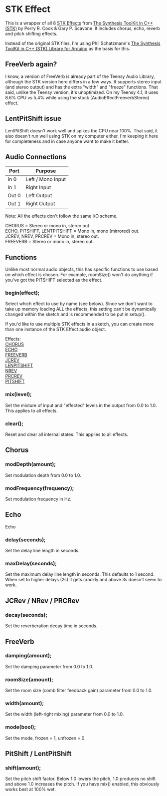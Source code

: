 # STK Effect

This is a wrapper of all 8 [STK Effects](https://ccrma.stanford.edu/software/stk/classstk_1_1Effect.html) from [The Synthesis ToolKit in C++ (STK)](https://ccrma.stanford.edu/software/stk/) by Perry R. Cook & Gary P. Scavone. It includes chorus, echo, reverb and pitch shifting effects.

Instead of the original STK files, I'm using Phil Schatzmann's [The Synthesis ToolKit in C++ (STK) Library for Arduino](https://github.com/pschatzmann/arduino-stk) as the basis for this.

## FreeVerb again?
I know, a version of FreeVerb is already part of the Teensy Audio Library, although the STK version here differs in a few ways. It supports stereo input (and stereo output) and has the extra "width" and "freeze" functions. That said, unlike the Teensy version, it's unoptimized. On my Teensy 4.1, it uses 8.6% CPU vs 5.4% while using the stock (AudioEffectFreeverbStereo) effect.

## LentPitShift issue
LentPitShift doesn't work well and spikes the CPU near 100%. That said, it also doesn't run well using STK on my computer either. I'm keeping it here for completeness and in case anyone want to make it better. 

## Audio Connections

| Port  | Purpose |
| ----- | ------- |
| In 0  | Left / Mono Input  |
| In 1  | Right Input  |
| Out 0  | Left Output  |
| Out 1  | Right Output  |

Note: All the effects don't follow the same I/O scheme.

CHORUS = Stereo or mono in, stereo out.<br>
ECHO, PITSHIFT, LENTPITSHIFT = Mono in, mono (mirrored) out.<br>
JCREV, NREV, PRCREV = Mono in, stereo out.<br>
FREEVERB = Stereo or mono in, stereo out.

## Functions

Unlike most normal audio objects, this has specific functions to use based on which effect is chosen. For example, roomSize() won't do anything if you've got the PITSHIFT selected as the effect.

### **begin(effect)**;
Select which effect to use by name (see below). Since we don't want to take up memory loading ALL the effects, this setting can't be dynamically changed within the sketch and is recommended to be put in setup(). 

If you'd like to use multiple STK effects in a sketch, you can create more than one instance of the STK Effect audio object.

Effects: <br>
[CHORUS](https://ccrma.stanford.edu/software/stk/classstk_1_1Chorus.html)<br>
[ECHO](https://ccrma.stanford.edu/software/stk/classstk_1_1Echo.html)<br>
[FREEVERB](https://ccrma.stanford.edu/software/stk/classstk_1_1FreeVerb.html)<br>
[JCREV](https://ccrma.stanford.edu/software/stk/classstk_1_1JCRev.html)<br>
[LENPITSHIFT](https://ccrma.stanford.edu/software/stk/classstk_1_1LentPitShift.html)<br>
[NREV](https://ccrma.stanford.edu/software/stk/classstk_1_1NRev.html)<br>
[PRCREV](https://ccrma.stanford.edu/software/stk/classstk_1_1PRCRev.html)<br>
[PITSHIFT](https://ccrma.stanford.edu/software/stk/classstk_1_1PitShift.html)<br>

### **mix**(level);
Set the mixture of input and "effected" levels in the output from 0.0 to 1.0. This applies to all effects.

### **clear**();
Reset and clear all internal states. This applies to all effects.

## Chorus 

### **modDepth**(amount);
Set modulation depth from 0.0 to 1.0.

### **modFrequency**(frequency);
Set modulation frequency in Hz.

## Echo 
Echo 

### **delay**(seconds);
Set the delay line length in seconds.

### **maxDelay**(seconds);
Set the maximum delay line length in seconds. This defaults to 1 second. When set to higher delays (2s) it gets crackly and above 3s doesn't seem to work.

## JCRev / NRev / PRCRev

### **decay**(seconds);
Set the reverberation decay time in seconds.


## FreeVerb

### **damping**(amount);
Set the damping parameter from 0.0 to 1.0.

### **roomSize**(amount);
Set the room size (comb filter feedback gain) parameter from 0.0 to 1.0.

### **width**(amount);
Set the width (left-right mixing) parameter from 0.0 to 1.0.

### **mode**(bool);
Set the mode, frozen = 1, unfrozen = 0.


## PitShift / LentPitShift

### **shift**(amount);
Set the pitch shift factor. Below 1.0 lowers the pitch, 1.0 produces no shift and above 1.0 increases the pitch.
If you have mix() enabled, this obviously works best at 100% wet.




